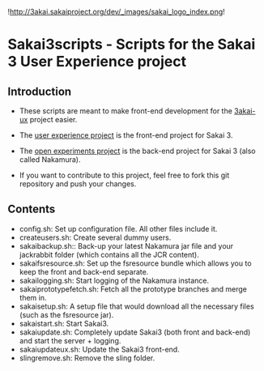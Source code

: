 !http://3akai.sakaiproject.org/dev/_images/sakai_logo_index.png!

Sakai3scripts - Scripts for the Sakai 3 User Experience project
================================

Introduction
---------------------------------------

* These scripts are meant to make front-end development for the [3akai-ux][3akaiux] project easier.

* The [user experience project][3akaiux] is the front-end project for Sakai 3.

* The [open experiments project][openexperiments] is the back-end project for Sakai 3 (also called Nakamura).

* If you want to contribute to this project, feel free to fork this git repository and push your changes.

Contents
---------------------------------------

* config.sh: Set up configuration file. All other files include it.
* createusers.sh: Create several dummy users.
* sakaibackup.sh:: Back-up your latest Nakamura jar file and your jackrabbit folder (which contains all the JCR content).
* sakaifsresource.sh: Set up the fsresource bundle which allows you to keep the front and back-end separate.
* sakailogging.sh: Start logging of the Nakamura instance.
* sakaiprototypefetch.sh: Fetch all the prototype branches and merge them in.
* sakaisetup.sh: A setup file that would download all the necessary files (such as the fsresource jar).
* sakaistart.sh: Start Sakai3.
* sakaiupdate.sh: Completely update Sakai3 (both front and back-end) and start the server + logging.
* sakaiupdateux.sh: Update the Sakai3 front-end.
* slingremove.sh: Remove the sling folder.

[3akaiux]:			http://github.com/oszkarnagy/3akai-ux
[openexperiments]:	http://github.com/ieb/open-experiments